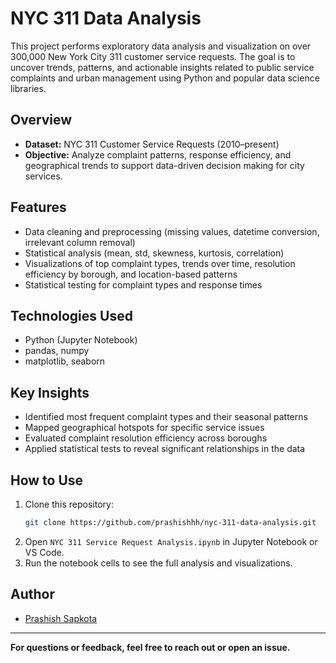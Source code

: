 # NYC 311 Data Analysis

This project performs exploratory data analysis and visualization on over 300,000 New York City 311 customer service requests. The goal is to uncover trends, patterns, and actionable insights related to public service complaints and urban management using Python and popular data science libraries.

## Overview

- **Dataset:** NYC 311 Customer Service Requests (2010–present)
- **Objective:** Analyze complaint patterns, response efficiency, and geographical trends to support data-driven decision making for city services.

## Features

- Data cleaning and preprocessing (missing values, datetime conversion, irrelevant column removal)
- Statistical analysis (mean, std, skewness, kurtosis, correlation)
- Visualizations of top complaint types, trends over time, resolution efficiency by borough, and location-based patterns
- Statistical testing for complaint types and response times

## Technologies Used

- Python (Jupyter Notebook)
- pandas, numpy
- matplotlib, seaborn

## Key Insights

- Identified most frequent complaint types and their seasonal patterns
- Mapped geographical hotspots for specific service issues
- Evaluated complaint resolution efficiency across boroughs
- Applied statistical tests to reveal significant relationships in the data

## How to Use

1. Clone this repository:
    ```bash
    git clone https://github.com/prashishhh/nyc-311-data-analysis.git
    ```
2. Open `NYC 311 Service Request Analysis.ipynb` in Jupyter Notebook or VS Code.
3. Run the notebook cells to see the full analysis and visualizations.

## Author

- [Prashish Sapkota](https://github.com/prashishhh)

---

**For questions or feedback, feel free to reach out or open an issue.**

